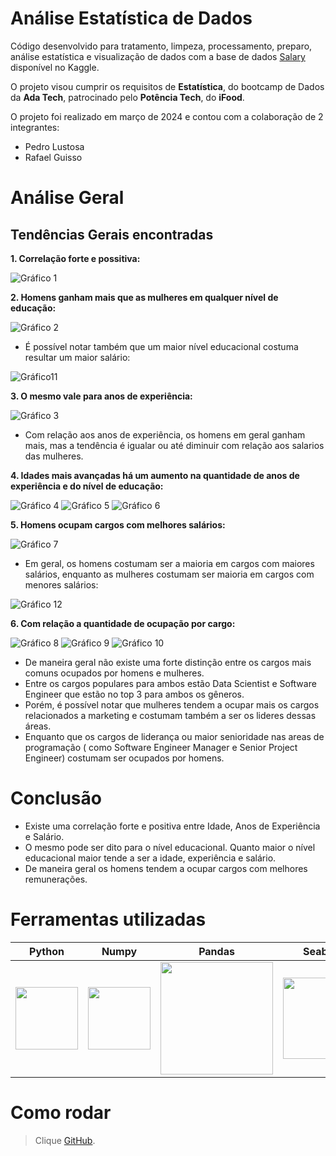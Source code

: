 # Análise Estatística de Dados 

Código desenvolvido para tratamento, limpeza, processamento, preparo, análise estatística e visualização de dados com a base de dados [Salary](https://www.kaggle.com/datasets/mohithsairamreddy/salary-data/data) disponível no Kaggle.  

O projeto visou cumprir os requisitos de **Estatística**, do bootcamp de Dados da **Ada Tech**, patrocinado pelo **Potência Tech**, do **iFood**. 


O projeto foi realizado em março de 2024 e contou com a colaboração de 2 integrantes:
* Pedro Lustosa
* Rafael Guisso


# Análise Geral

## Tendências Gerais encontradas

**1. Correlação forte e possitiva:**

![Gráfico 1](cor_numeric.png)

**2. Homens ganham mais que as mulheres em qualquer nível de educação:**

![Gráfico 2](bar_education_salary_gender.png)

+ É possível notar também que um maior nível educacional costuma resultar um maior salário:

![Gráfico11](salary_education.png)

**3. O mesmo vale para anos de experiência:**

![Gráfico 3](bar_yoe_salary_gender.png)

+ Com relação aos anos de experiência, os homens em geral ganham mais, mas a tendência é igualar ou até diminuir com relação aos salarios das mulheres.

**4. Idades mais avançadas há um aumento na quantidade de anos de experiência e do nível de educação:**

![Gráfico 4](buble_age_yoy_education_salary.png)
![Gráfico 5](line_age.png)
![Gráfico 6](line_yoy.png)

**5. Homens ocupam cargos com melhores salários:**

![Gráfico 7](top5job_gender.png)

+ Em geral, os homens costumam ser a maioria em cargos com maiores salários, enquanto as mulheres costumam ser maioria em cargos com menores salários:

![Gráfico 12](salary_gender.png)

**6. Com relação a quantidade de ocupação por cargo:**

![Gráfico 8](ct_male.png) 
![Gráfico 9](ct_female.png)
![Gráfico 10](ct_others.png)

+ De maneira geral não existe uma forte distinção entre os cargos mais comuns ocupados por homens e mulheres.
+ Entre os cargos populares para ambos estão Data Scientist e Software Engineer que estão no top 3 para ambos os gêneros.
+ Porém, é possível notar que mulheres tendem a ocupar mais os cargos relacionados a marketing e costumam também a ser os lideres dessas áreas.
+ Enquanto que os cargos de liderança ou maior senioridade nas areas de programação ( como Software Engineer Manager e Senior Project Engineer) costumam ser ocupados por homens.

# Conclusão

+ Existe uma correlação forte e positiva entre Idade, Anos de Experiência e Salário.
+ O mesmo pode ser dito para o nível educacional. Quanto maior o nível educacional maior tende a ser a idade, experiência e salário.
+ De maneira geral os homens tendem a ocupar cargos com melhores remunerações.

# Ferramentas utilizadas

| Python | Numpy | Pandas | Seaborn | Matplotlib | Git | 
| ------ | ----- | ------ | ------- | ---------- | --- | 
| <img src="https://s3.dualstack.us-east-2.amazonaws.com/pythondotorg-assets/media/files/python-logo-only.svg" width="100"> | <img src="https://www.svgrepo.com/show/354127/numpy.svg" width="100"> | <img src="https://upload.wikimedia.org/wikipedia/commons/e/ed/Pandas_logo.svg" width="180"> |<img src="https://seaborn.pydata.org/_images/logo-mark-lightbg.svg" width="130"> | <img src="https://upload.wikimedia.org/wikipedia/commons/8/84/Matplotlib_icon.svg" width="110"> | <img src="https://git-scm.com/images/logos/downloads/Git-Icon-1788C.svg" width="100"> |

# Como rodar

> Clique [GitHub](https://github.com/pedrolustosab/Analise_Explorataria_Salarios).


